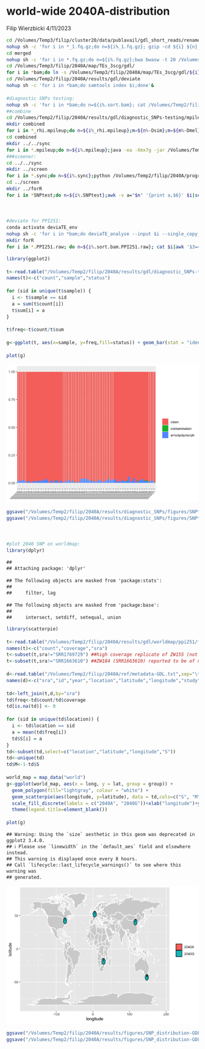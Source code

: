 world-wide 2040A-distribution
================
Filip Wierzbicki
4/11/2023

``` bash
cd /Volumes/Temp3/filip/cluster20/data/publavail/gdl_short_reads/renamed
nohup sh -c 'for i in *_1.fq.gz;do n=${i%_1.fq.gz}; gzip -cd ${i} ${n}_2.fq.gz|gzip -c > merged/${n}.fq.gz ;done' & #merging PE data into 1 file
cd merged
nohup sh -c 'for i in *.fq.gz;do n=${i%.fq.gz};bwa bwasw -t 20 /Volumes/Temp2/filip/2040A/ref/TEs-scg/teseqs-3scg-dmel.fasta $i|samtools sort -@ 4 -m 3G - > /Volumes/Temp3/filip/2040A/map/TEs_3scg/gdl/${n}.sort.bam;done' &
cd /Volumes/Temp3/filip/2040A/map/TEs_3scg/gdl/
for i in *bam;do ln -s /Volumes/Temp3/filip/2040A/map/TEs_3scg/gdl/${i} /Volumes/Temp2/filip/2040A/results/gdl/deviate/${i};done
cd /Volumes/Temp2/filip/2040A/results/gdl/deviate
nohup sh -c 'for i in *bam;do samtools index $i;done'&

#diagnostic SNPs testing:
nohup sh -c 'for i in *bam;do n=${i%.sort.bam}; cat /Volumes/Temp2/filip/2040A/ref/Dmel_3scg-names.txt|while read gene;do samtools mpileup -q 20 -r ${gene} ${i} -o /Volumes/Temp2/filip/2040A/results/gdl/diagnostic_SNPs-testing/mpileup/${n}-${gene}.mpileup;done;done' &
##combine 
cd /Volumes/Temp2/filip/2040A/results/gdl/diagnostic_SNPs-testing/mpileup/
mkdir combined
for i in *_rhi.mpileup;do n=${i%_rhi.mpileup};m=${n%-Dsim};m=${m%-Dmel}; cat ${i} ${n}_rpl32.mpileup ${n}_tj.mpileup > combined/${m}.mpileup;done
cd combined
mkdir ../../sync
for i in *.mpileup;do n=${i%.mpileup};java -ea -Xmx7g -jar /Volumes/Temp3/filip/programs/popoolation2_1201/mpileup2sync.jar --input ${i} --output /Volumes/Temp2/filip/2040A/results/gdl/diagnostic_SNPs-testing/sync/${n}.sync --fastq-type sanger --min-qual 20 --threads 8;done
###sceener:
cd ../../sync
mkdir ../screen
for i in *.sync;do n=${i%.sync};python /Volumes/Temp2/filip/2040A/programs/2040A_P-element/helper-scripts/contamination-screener.py --sync $i --snp /Volumes/Temp2/filip/2040A/results/diagnostic_SNPs/define/withPop_Dmel-scg.SNPs --min-cov 5 --min-freq 0.90 > ../screen/${n}.SNPtest;done
cd ../screen
mkdir ../forR
for i in *SNPtest;do n=${i%.SNPtest};awk -v a="$n" '{print a,$6}' $i|sort|uniq -c;done > ../forR/summary.forR



#deviate for PPI251:
conda activate deviaTE_env
nohup sh -c 'for i in *bam;do deviaTE_analyse --input $i --single_copy_genes Dmel_tj,Dmel_rpl32,Dmel_rhi --library /Volumes/Temp2/filip/2040A/ref/TEs-scg/teseqs-3scg-dmel.fasta --family PPI251;done'&
mkdir forR
for i in *.PPI251.raw; do n=${i%.sort.bam.PPI251.raw}; cat $i|awk '$3==2039'|awk -v a="$n" '{print $5,$9,a}';done > forR/2040A.raw ##deviaTE-positions are 0-based!
```

``` r
library(ggplot2)

t<-read.table("/Volumes/Temp2/filip/2040A/results/gdl/diagnostic_SNPs-testing/forR/summary.forR")
names(t)<-c("count","sample","status")

for (sid in unique(t$sample)) { 
  i <- t$sample == sid
  a = sum(t$count[i])
  t$sum[i] = a
}

t$freq<-t$count/t$sum

g<-ggplot(t, aes(x=sample, y=freq,fill=status)) + geom_bar(stat = "identity")+theme(legend.title = element_blank(), axis.text.x = element_text(angle=45,vjust = 1,hjust = 1,size=5),axis.title = element_blank())

plot(g)
```

![](world-wide_2040A-distribution_files/figure-gfm/unnamed-chunk-2-1.png)<!-- -->

``` r
ggsave("/Volumes/Temp2/filip/2040A/results/diagnostic_SNPs/figures/SNPtest_overview-GDL.pdf",width=12,height=6)
ggsave("/Volumes/Temp2/filip/2040A/results/diagnostic_SNPs/figures/SNPtest_overview-GDL.png",width=12,height=6)



#plot 2040 SNP on worldmap:
library(dplyr)
```

    ## 
    ## Attaching package: 'dplyr'

    ## The following objects are masked from 'package:stats':
    ## 
    ##     filter, lag

    ## The following objects are masked from 'package:base':
    ## 
    ##     intersect, setdiff, setequal, union

``` r
library(scatterpie)

t<-read.table("/Volumes/Temp2/filip/2040A/results/gdl/worldmap/ppi251/forR/2040A.raw")
names(t)<-c("count","coverage","sra")
t<-subset(t,sra!="SRR1769729") ##high coverage replicate of ZW155 (not needed)
t<-subset(t,sra!="SRR1663610") ##ZW184 (SRR1663610) reported to be of non-African origin (excluded)

d<-read.table("/Volumes/Temp2/filip/2040A/ref/metadata-GDL.txt",sep="\t")
names(d)<-c("sra","id","year","location","latitude","longitude","study","estimated_year")

td<-left_join(t,d,by="sra")
td$freq<-td$count/td$coverage
td[is.na(td)] <- 0

for (sid in unique(td$location)) { 
  i <- td$location == sid
  a = mean(td$freq[i])
  td$S[i] = a
}
td<-subset(td,select=c("location","latitude","longitude","S"))
td<-unique(td)
td$M<-1-td$S

world_map = map_data("world")
g<-ggplot(world_map, aes(x = long, y = lat, group = group)) +
  geom_polygon(fill="lightgray", colour = "white") +
  geom_scatterpie(aes(longitude, y=latitude), data = td,cols=c("S", "M")) +
  scale_fill_discrete(labels = c("2040A", "2040G"))+xlab("longitude")+ylab("latitude")+
  theme(legend.title=element_blank())

plot(g)
```

    ## Warning: Using the `size` aesthetic in this geom was deprecated in ggplot2 3.4.0.
    ## ℹ Please use `linewidth` in the `default_aes` field and elsewhere instead.
    ## This warning is displayed once every 8 hours.
    ## Call `lifecycle::last_lifecycle_warnings()` to see where this warning was
    ## generated.

![](world-wide_2040A-distribution_files/figure-gfm/unnamed-chunk-2-2.png)<!-- -->

``` r
ggsave("/Volumes/Temp2/filip/2040A/results/figures/SNP_distribution-GDL.pdf",width=9,height=5)
ggsave("/Volumes/Temp2/filip/2040A/results/figures/SNP_distribution-GDL.pdf",width=9,height=5)
```
